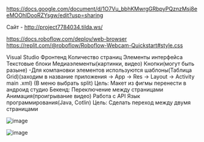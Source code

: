 https://docs.google.com/document/d/1O7Vu_bbhKMwrgGRbpyPQznzMsj8eeMOOhlDooRZYsgw/edit?usp=sharing

Сайт - http://project7784034.tilda.ws/

https://docs.roboflow.com/deploy/web-browser 
https://replit.com/@roboflow/Roboflow-Webcam-Quickstart#style.css 

Visual Studio
Фронтенд
Количество страниц
Элементы интерфейса
Текстовые блоки
Медиаэлементы(картинки, видео)
Кнопки(могут быть разыне) -Для компановки элементов используются шаблоны(Таблица Grid)(заходим в название приложения -> App -> Res -> Layout -> Activity main .xml) (В меню выбрать split) Цель: Макет из фигмы перенести в андроид студио
Бекенд:
Переключение между страницами
Анимация(проигрывание видео)
Работа с API
Язык программирования(Java, Cotlin)
Цель: Сделать переход между двумя страницами

![image](https://github.com/davlat777/5_semestr/assets/113089483/0b4a754b-1b54-419e-a08a-d91a0fb3bb7b)

![image](https://github.com/davlat777/5_semestr/assets/113089483/77ba2c9d-8707-4e77-9565-a8e1f5e8e68d)

